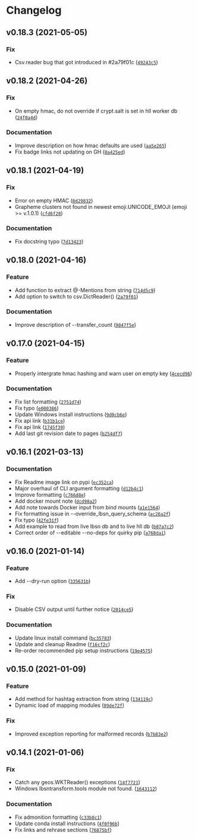 # Changelog

<!--next-version-placeholder-->

## v0.18.3 (2021-05-05)
### Fix
* Csv.reader bug that got introduced in #2a79f01c ([`49243c5`](https://github.com/Sieboldianus/lbsntransform/commit/49243c5d663a76d6c8abcc550f113b09cd909bd0))

## v0.18.2 (2021-04-26)
### Fix
* On empty hmac, do not override if crypt.salt is set in hll worker db ([`24f0a4d`](https://github.com/Sieboldianus/lbsntransform/commit/24f0a4d535087697e70fe6bd535f77b9e1fb39bb))

### Documentation
* Improve description on how hmac defaults are used ([`aa5e265`](https://github.com/Sieboldianus/lbsntransform/commit/aa5e2651376efbfc3c9b74504f984b4fd6e75cd8))
* Fix badge links not updating on GH ([`8a425ed`](https://github.com/Sieboldianus/lbsntransform/commit/8a425ed986d489791374c7db6e58152a5a31f007))

## v0.18.1 (2021-04-19)
### Fix
* Error on empty HMAC ([`8d29832`](https://github.com/Sieboldianus/lbsntransform/commit/8d2983204d2496e979c71b39655b66bd512c3d4b))
* Grapheme clusters not found in newest emoji.UNICODE_EMOJI (emoji >= v.1.0.1) ([`cfd6f28`](https://github.com/Sieboldianus/lbsntransform/commit/cfd6f28684c6c56d4a54113fa712f285810289e5))

### Documentation
* Fix docstring typo ([`7d13423`](https://github.com/Sieboldianus/lbsntransform/commit/7d13423877622306fe39208de1d0b518b9538a77))

## v0.18.0 (2021-04-16)
### Feature
* Add function to extract @-Mentions from string ([`714d5c9`](https://github.com/Sieboldianus/lbsntransform/commit/714d5c9a6b4c1d17805d88232ca8138cd627e18f))
* Add option to switch to csv.DictReader() ([`2a79f01`](https://github.com/Sieboldianus/lbsntransform/commit/2a79f01cf259a7f2d74763d7adbed8dd59f65488))

### Documentation
* Improve description of --transfer_count ([`9847f5e`](https://github.com/Sieboldianus/lbsntransform/commit/9847f5e485e36bcab7ff56261277a514573be01c))

## v0.17.0 (2021-04-15)
### Feature
* Properly intergrate hmac hashing and warn user on empty key ([`4cecd96`](https://github.com/Sieboldianus/lbsntransform/commit/4cecd961a79d8e14e047b59eab11ce2498bf02ff))

### Documentation
* Fix list formatting ([`2751d74`](https://github.com/Sieboldianus/lbsntransform/commit/2751d742480a60f09d3e90e0387144743678b4eb))
* Fix typo ([`e000386`](https://github.com/Sieboldianus/lbsntransform/commit/e000386a9899b7c8c732282fb54331d8efbaf18b))
* Update Windows install instructions ([`9d0cb6e`](https://github.com/Sieboldianus/lbsntransform/commit/9d0cb6e393452d4e4e637a20fefd0b0ece1c1fea))
* Fix api link ([`b31b1ce`](https://github.com/Sieboldianus/lbsntransform/commit/b31b1ce2997aa45f3b1bebcc0af7312c57e560d1))
* Fix api link ([`1745f39`](https://github.com/Sieboldianus/lbsntransform/commit/1745f3942b737a86af0c9c666754692972431642))
* Add last git revision date to pages ([`b254df7`](https://github.com/Sieboldianus/lbsntransform/commit/b254df7cc4bf0aa029a22c19e050a99a961cca8d))

## v0.16.1 (2021-03-13)
### Documentation
* Fix Readme image link on pypi ([`ec352ca`](https://github.com/Sieboldianus/lbsntransform/commit/ec352cad0d9ded60b6dc719e6c19cbb6787519de))
* Major overhaul of CLI argument formatting ([`d12b4c1`](https://github.com/Sieboldianus/lbsntransform/commit/d12b4c1056b0fd496ed1c907a51321870f17927b))
* Improve formatting ([`c766d8e`](https://github.com/Sieboldianus/lbsntransform/commit/c766d8ed9a95d1247f26fb55bf97294ae705fbf0))
* Add docker mount note ([`dcd98a2`](https://github.com/Sieboldianus/lbsntransform/commit/dcd98a225df5cb19a6940d63d7916d91464b73ed))
* Add note towards Docker input from bind mounts ([`a1e1564`](https://github.com/Sieboldianus/lbsntransform/commit/a1e156484832945bd30e0544849027bdbd851ef1))
* Fix formatting issue in --override_lbsn_query_schema ([`ac26a2f`](https://github.com/Sieboldianus/lbsntransform/commit/ac26a2fff373261996b2662c47d653d58393ff8b))
* Fix typo ([`42fe31f`](https://github.com/Sieboldianus/lbsntransform/commit/42fe31ff43bfb2210a28b6d669678dd2631504ab))
* Add example to read from live lbsn db and to live hll db ([`b07a7c2`](https://github.com/Sieboldianus/lbsntransform/commit/b07a7c2e12e83a7f7398284a90f94fcd31456e1e))
* Correct order of --editable --no-deps for quirky pip ([`a768da1`](https://github.com/Sieboldianus/lbsntransform/commit/a768da14edc2b82a916e9e844501456a8cabefdb))

## v0.16.0 (2021-01-14)
### Feature
* Add --dry-run option ([`335631b`](https://github.com/Sieboldianus/lbsntransform/commit/335631b0b2a49eb18a9e25c852a6cca70d8ea9b1))

### Fix
* Disable CSV output until further notice ([`2014ce5`](https://github.com/Sieboldianus/lbsntransform/commit/2014ce5ac5e18aadb2bacdde62b7b6e954b217b9))

### Documentation
* Update linux install command ([`bc35783`](https://github.com/Sieboldianus/lbsntransform/commit/bc35783d7d9c352dd4c83a5acd1220533c9d9325))
* Update and cleanup Readme ([`f16cf2c`](https://github.com/Sieboldianus/lbsntransform/commit/f16cf2c15fc5d841e47fa80308d5d360d4aa11c0))
* Re-order recommended pip setup instructions ([`19e4575`](https://github.com/Sieboldianus/lbsntransform/commit/19e45759233d6b2ffc788d21e879bcf47f768358))

## v0.15.0 (2021-01-09)
### Feature
* Add method for hashtag extraction from string ([`134119c`](https://github.com/Sieboldianus/lbsntransform/commit/134119c2c774ea5b952bea2c52d8d49b5bd425f4))
* Dynamic load of mapping modules ([`09de72f`](https://github.com/Sieboldianus/lbsntransform/commit/09de72f23b5465e5928267d118c132607f5c9a74))

### Fix
* Improved exception reporting for malformed records ([`b7b83e2`](https://github.com/Sieboldianus/lbsntransform/commit/b7b83e2bfb96aa179ba791186623aaaf75b026db))

## v0.14.1 (2021-01-06)
### Fix
* Catch any geos.WKTReader() exceptions ([`14f7721`](https://github.com/Sieboldianus/lbsntransform/commit/14f7721902cd8a42304f6a80ff6e8d53263684a1))
* Windows lbsntransform.tools module not found. ([`1643112`](https://github.com/Sieboldianus/lbsntransform/commit/1643112ae7662274a408bf873754e58b14273395))

### Documentation
* Fix admonition formatting ([`c33b8c1`](https://github.com/Sieboldianus/lbsntransform/commit/c33b8c19569c6916ec17c603d7ac423e2301780d))
* Update conda install instructions ([`4f0f96b`](https://github.com/Sieboldianus/lbsntransform/commit/4f0f96b421efa606a1c02f86be9243d32093df8a))
* Fix links and rehrase sections ([`76875bf`](https://github.com/Sieboldianus/lbsntransform/commit/76875bf497c97fc154facb692e954dbe2e5f16ef))
